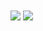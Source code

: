 <a href="https://github.com/hosaini1921">
<img align="center" src="https://github-readme-stats.vercel.app/api?username=hosaini1921&show_icons=true&count_private=true&include_all_commits=true" /></a>
<a href="https://github.com/hosaini1921">
<img align="center" src="https://github-readme-stats.vercel.app/api/top-langs/?username=hosaini1921&theme=dracula" />
</a>
